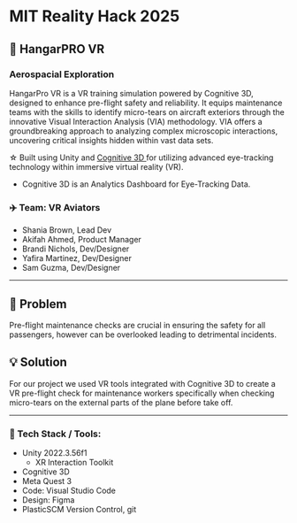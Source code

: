 # MIT Reality Hack 2025
## 🥽 HangarPRO VR
### Aerospacial Exploration

HangarPro VR is a VR training simulation powered by Cognitive 3D, designed to enhance pre-flight safety and reliability. It equips maintenance teams with the skills to identify micro-tears on aircraft exteriors through the innovative Visual Interaction Analysis (VIA) methodology. VIA offers a groundbreaking approach to analyzing complex microscopic interactions, uncovering critical insights hidden within vast data sets.

☆ Built using Unity and <a href='https://app.cognitive3d.com/'> Cognitive 3D </a> for utilizing advanced eye-tracking technology within immersive virtual reality (VR).

- Cognitive 3D is an Analytics Dashboard for Eye-Tracking Data.

### ✈️ Team: VR Aviators
- Shania Brown, Lead Dev
- Akifah Ahmed,	Product Manager
- Brandi Nichols,	Dev/Designer
- Yafira Martinez,	Dev/Designer
- Sam Guzma, Dev/Designer

---

## 💢 Problem

Pre-flight maintenance checks are crucial in ensuring the safety for all passengers, however can be overlooked leading to detrimental incidents.

## 💡 Solution

For our project we used VR tools integrated with Cognitive 3D to create a VR pre-flight check for maintenance workers specifically when checking micro-tears on the external parts of the plane before take off.

---

<h3><b>🔧 Tech Stack / Tools:</b></h3>

- Unity 2022.3.56f1
  - XR Interaction Toolkit
- Cognitive 3D
- Meta Quest 3
- Code: Visual Studio Code
- Design: Figma
- PlasticSCM Version Control, git
